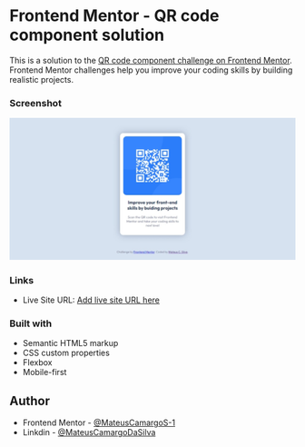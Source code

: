 # Frontend Mentor - QR code component solution

This is a solution to the [QR code component challenge on Frontend Mentor](https://www.frontendmentor.io/challenges/qr-code-component-iux_sIO_H). Frontend Mentor challenges help you improve your coding skills by building realistic projects. 

### Screenshot

![](./screenshot/screenshot.jpeg)

### Links
- Live Site URL: [Add live site URL here](https://mateuscamargos-1.github.io/Frontend-Mentor---QR-code-component-solution/)

### Built with

- Semantic HTML5 markup
- CSS custom properties
- Flexbox
- Mobile-first

## Author

- Frontend Mentor - [@MateusCamargoS-1](https://www.frontendmentor.io/profile/MateusCamargoS-1)
- Linkdin - [@MateusCamargoDaSilva](www.linkedin.com/in/mateus-camargo-da-silva-2b8610215)
